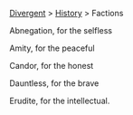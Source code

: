 [Divergent](divergent) > [History](divergent-history) > Factions

Abnegation, for the selfless

Amity, for the peaceful

Candor, for the honest

Dauntless, for the brave

Erudite, for the intellectual.